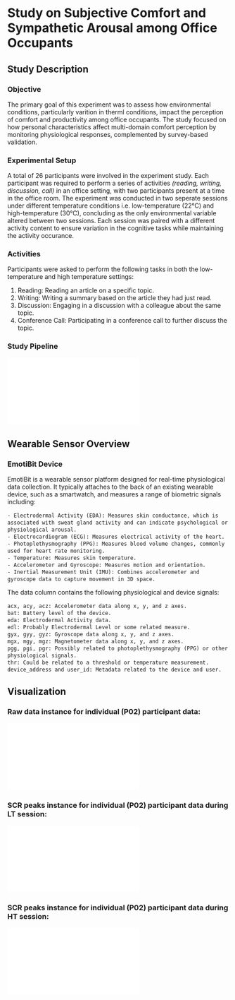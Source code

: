 # Study on Subjective Comfort and Sympathetic Arousal among Office Occupants

## Study Description

### Objective

The primary goal of this experiment was to assess how environmental conditions, particularly varition in therml conditions, impact the perception of comfort and productivity among office occupants. The study focused on how personal characteristics affect multi-domain comfort perception by monitoring physiological responses, complemented by survey-based validation.

### Experimental Setup

A total of 26 participants were involved in the experiment study. Each participant was required to perform a series of activities  *(reading, writing, discussion, call)* in an office setting, with two participants present at a time in the office room. The experiment was conducted in two seperate sessions under different temperature conditions i.e. low-temperature (22°C) and high-temperature (30°C), concluding as the only environmental variable altered between two sessions. Each session was paired with a different activity content to ensure variation in the cognitive tasks while maintaining the activity occurance.

### Activities

Participants were asked to perform the following tasks in both the low-temperature and high temperature settings:
1. Reading: Reading an article on a specific topic.
2. Writing: Writing a summary based on the article they had just read.
3. Discussion: Engaging in a discussion with a colleague about the same topic.
4. Conference Call: Participating in a conference call to further discuss the topic.



### Study Pipeline
![Pipeline](content/figures/experiment_events.pdf "FLow of phases during the experimental cycle")

## Wearable Sensor Overview
### EmotiBit Device

EmotiBit is a wearable sensor platform designed for real-time physiological data collection. It typically attaches to the back of an existing wearable device, such as a smartwatch, and measures a range of biometric signals including:

    - Electrodermal Activity (EDA): Measures skin conductance, which is associated with sweat gland activity and can indicate psychological or physiological arousal.
    - Electrocardiogram (ECG): Measures electrical activity of the heart.
    - Photoplethysmography (PPG): Measures blood volume changes, commonly used for heart rate monitoring.
    - Temperature: Measures skin temperature.
    - Accelerometer and Gyroscope: Measures motion and orientation.
    - Inertial Measurement Unit (IMU): Combines accelerometer and gyroscope data to capture movement in 3D space.

    
The data column contains the following physiological and device signals:

    acx, acy, acz: Accelerometer data along x, y, and z axes.
    bat: Battery level of the device.
    eda: Electrodermal Activity data.
    edl: Probably Electrodermal Level or some related measure.
    gyx, gyy, gyz: Gyroscope data along x, y, and z axes.
    mgx, mgy, mgz: Magnetometer data along x, y, and z axes.
    pgg, pgi, pgr: Possibly related to photoplethysmography (PPG) or other physiological signals.
    thr: Could be related to a threshold or temperature measurement.
    device_address and user_id: Metadata related to the device and user.


## Visualization
### Raw data instance for individual (P02) participant data:

![P02_LT](content/figures/P02_LT_raw_plot.pdf)

### SCR peaks instance for individual (P02) participant data during LT session:

![P02_LT](content/figures/P02_LT_qc_plot.pdf)

### SCR peaks instance for individual (P02) participant data during HT session:

![P02_LT](content/figures/P02_HT_qc_plot.pdf)


